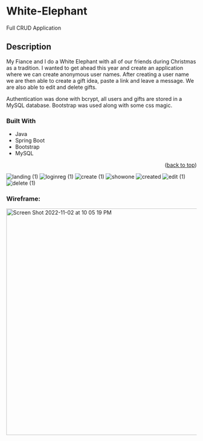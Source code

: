# White-Elephant
Full CRUD Application

## Description

My Fiance and I do a White Elephant with all of our friends during Christmas as a tradition. I wanted to get ahead this year and create an application where we can create anonymous user names. After creating a user name we are then able to create a gift idea, paste a link and leave a message. We are also able to edit and delete gifts.

Authentication was done with bcrypt, all users and gifts are stored in a MySQL database.
Bootstrap was used along with some css magic. 

### Built With

* Java
* Spring Boot
* Bootstrap
* MySQL



<p align="right">(<a href="#readme-top">back to top</a>)</p>

![landing (1)](https://user-images.githubusercontent.com/96930354/197130267-28c34910-0cb1-4b5f-abcf-d097b2a0c82f.gif)
![loginreg (1)](https://user-images.githubusercontent.com/96930354/197129544-5661a02c-ecad-4098-bcad-3e0e672c2ec9.gif)
![create (1)](https://user-images.githubusercontent.com/96930354/197133040-a9b2d044-ed13-4491-9462-28a9f6fa37e9.gif)
![showone](https://user-images.githubusercontent.com/96930354/197133069-a9fcf583-4d05-4c41-9e94-b222cf2a7a0e.gif)
![created](https://user-images.githubusercontent.com/96930354/197133337-c074cb62-e453-4897-856d-968b0178bae6.gif)
![edit (1)](https://user-images.githubusercontent.com/96930354/197133726-cb74b7e2-fbc8-40b7-a5fd-e429ad668390.gif)
![delete (1)](https://user-images.githubusercontent.com/96930354/197133238-35ec23e4-9d31-449f-b818-b24ae73c63f6.gif)

<h3> Wireframe: </h3>
<img width="600" alt="Screen Shot 2022-11-02 at 10 05 19 PM" src="https://user-images.githubusercontent.com/96930354/199640358-35206ec2-a6f4-41ef-a4ff-72439f653383.png">
